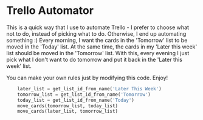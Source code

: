 Trello Automator
================

This is a quick way that I use to automate Trello - I prefer to choose what not to do, instead of picking what to do.
Otherwise, I end up automating something :)
Every morning, I want the cards in the 'Tomorrow' list to be moved in the 'Today' list.
At the same time, the cards in my 'Later this week' list should be moved in the 'Tomorrow' list.
With this, every evening I just pick what I don't want to do tomorrow and put it back in the 'Later this week' list.

You can make your own rules just by modifying this code. Enjoy!

````python
    later_list = get_list_id_from_name('Later This Week')
    tomorrow_list = get_list_id_from_name('Tomorrow')
    today_list = get_list_id_from_name('Today')
    move_cards(tomorrow_list, today_list)
    move_cards(later_list, tomorrow_list)
````


